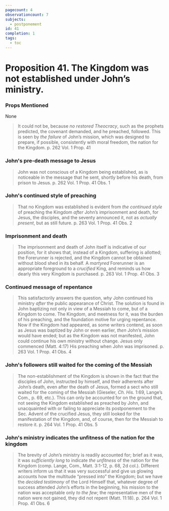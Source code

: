 ```yaml
---
pagecount: 4
observationcount: 7
subjects:
  - postponement
id: 41
completion: 1
tags:
  - toc
---
```

# Proposition 41. The Kingdom was not established under John’s ministry.

### Props Mentioned
None

>It could not be, because *no restored Theocracy*, such as the prophets predicted, the covenant demanded, and he preached, followed. This is seen by *the failure* of John’s mission, which was designed to prepare, if possible, consistently with moral freedom, the nation for the Kingdom. 
>p. 262 Vol. 1 Prop. 41 
### John's pre-death message to Jesus
>John was not conscious of a Kingdom being established, as is noticeable in the message that he sent, shortly before his death, from prison to Jesus. 
>p. 262 Vol. 1 Prop. 41 Obs. 1
### John's continued style of preaching
>That no Kingdom was established is evident from *the continued style* of preaching the Kingdom *after* John’s imprisonment and death, for Jesus, the disciples, and the seventy announced it, not as *actually present*, but as still future. 
>p. 263 Vol. 1 Prop. 41 Obs. 2
### Imprisonment and death
>The imprisonment and death of John itself is indicative of our position, for it shows that, instead of a Kingdom, suffering is allotted; the Forerunner is rejected, and the Kingdom cannot be obtained without blood shed in its behalf. A *martyred* Forerunner is an appropriate foreground to a *crucified* King, and reminds us how dearly this very Kingdom is purchased. 
>p. 263 Vol. 1 Prop. 41 Obs. 3
### Continued message of repentance
>This satisfactorily answers the question, *why* John continued his ministry *after* the public appearance of Christ. The solution is found in John baptizing not only in view of a Messiah to come, but of a Kingdom to come. The Kingdom, and meetness for it, was the burden of his preaching, and the foundation motive for urging repentance. Now if the Kingdom had appeared, as some writers contend, as soon as Jesus was baptized by John or even earlier, *then* John’s mission would have ended; but as the Kingdom was not manifested, John could continue his own ministry without change. Jesus only commenced (Matt. 4:17) His preaching when John was imprisoned. 
>p. 263 Vol. 1 Prop. 41 Obs. 4
### John's followers still waited for the coming of the Messiah
>The non-establishment of the Kingdom is shown in the fact that the disciples of John, instructed by himself, and their adherents after John’s death, even after the death of Jesus, formed a sect who still waited for the coming of the Messiah (Gieseler, *Ch. His.* 1:69, Lange’s Com., p. 69, etc.). This can only be accounted for on the ground that, not seeing the Kingdom established as preached by John, and unacquainted with or failing to appreciate its postponement to the Sec. Advent of the crucified Jesus, they still looked for the manifestation of the Kingdom, and, of course, then for the Messiah to restore it. 
>p. 264 Vol. 1 Prop. 41 Obs. 5
### John's ministry indicates the unfitness of the nation for the kingdom
>The brevity of John’s ministry is readily accounted for; brief as it was, it was *sufficiently long* to indicate *the unfitness* of the nation for the Kingdom (comp. Lange, Com., Matt. 3:1-12, p. 68, 2d col.). Different writers inform us that it was very successful and give us glowing accounts how the multitude “pressed into” the Kingdom; but we have the *decided testimony* of the Lord Himself that, whatever degree of success attended John’s efforts in the beginning, his mission to the nation was acceptable only *to the few*; the representative men of the nation were not gained, they did not repent (Matt. 11:18).
>p. 264 Vol. 1 Prop. 41 Obs. 6